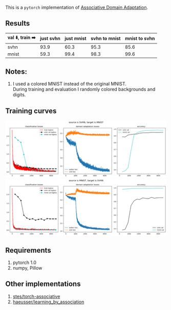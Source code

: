 This is a `pytorch` implementation of [Associative Domain Adaptation](https://arxiv.org/abs/1708.00938).

## Results

| val :arrow_down:, train :arrow_right:  | just svhn | just mnist | svhn to mnist | mnist to svhn  |
|---|---|---|---|---|
| svhn | 93.9  | 60.3  | 95.3  | 85.6  |
| mnist |  59.3 |  99.4 |  98.3 | 99.6  |

## Notes:
1. I used a colored MNIST instead of the original MNIST.  
During training and evaluation I randomly colored backgrounds and digits.

## Training curves
![svhn to mnist](images/losses1.png)
![mnist to svhn](images/losses2.png)

## Requirements
1. pytorch 1.0
2. numpy, Pillow

## Other implementations
1. [stes/torch-associative](https://github.com/stes/torch-associative)
2. [haeusser/learning_by_association](https://github.com/haeusser/learning_by_association)
